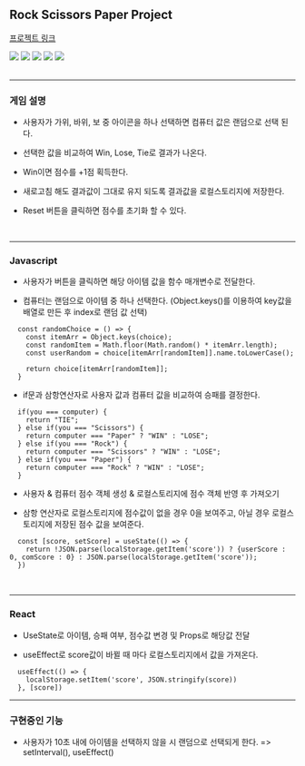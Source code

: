 Rock Scissors Paper Project
-
<a href='https://ingkein-project1.netlify.app/'>프로젝트 링크</a>

<div>
  <img src="https://img.shields.io/badge/HTML5-E34F26?style=Static&logo=HTML5&logoColor=white&logoWidth=10&logoheight=20">
  <img src="https://img.shields.io/badge/CSS3-1572B6?style=Static&logo=CSS3&logoColor=white">
  <img src="https://img.shields.io/badge/Bootstrap-563D7C?sstyle=Static&logo=Bootstrap&logoColor=8965bf">
  <img src="https://img.shields.io/badge/JavaScript-F7DF1E?style=Static&logo=JavaScript&logoColor=black">
  <img src="https://img.shields.io/badge/React-61DAFB?style=Static&logo=React&logoColor=3776AB">
</div>

<br>

---
<h3>게임 설명</h3>

- 사용자가 가위, 바위, 보 중 아이콘을 하나 선택하면 컴퓨터 값은 랜덤으로 선택 된다. 

- 선택한 값을 비교하여 Win, Lose, Tie로 결과가 나온다. 

- Win이면 점수를 +1점 획득한다. 

- 새로고침 해도 결과값이 그대로 유지 되도록 결과값을 로컬스토리지에 저장한다.

- Reset 버튼을 클릭하면 점수를 초기화 할 수 있다.

<br>

---

<h3>Javascript</h3>

- 사용자가 버튼을 클릭하면 해당 아이템 값을 함수 매개변수로 전달한다.

- 컴퓨터는 랜덤으로 아이템 중 하나 선택한다. (Object.keys()를 이용하여 key값을 배열로 만든 후 index로 랜덤 값 선택)

```
  const randomChoice = () => {
    const itemArr = Object.keys(choice);
    const randomItem = Math.floor(Math.random() * itemArr.length);
    const userRandom = choice[itemArr[randomItem]].name.toLowerCase();

    return choice[itemArr[randomItem]]; 
  }
```

- if문과 삼항연산자로 사용자 값과 컴퓨터 값을 비교하여 승패를 결정한다.

```
  if(you === computer) {
    return "TIE";
  } else if(you === "Scissors") {
    return computer === "Paper" ? "WIN" : "LOSE";
  } else if(you === "Rock") {
    return computer === "Scissors" ? "WIN" : "LOSE";
  } else if(you === "Paper") {
    return computer === "Rock" ? "WIN" : "LOSE";
  }
```

- 사용자 & 컴퓨터 점수 객체 생성 & 로컬스토리지에 점수 객체 반영 후 가져오기

- 삼항 연산자로 로컬스토리지에 점수값이 없을 경우 0을 보여주고, 아닐 경우 로컬스토리지에 저장된 점수 값을 보여준다.

```
  const [score, setScore] = useState(() => {
    return !JSON.parse(localStorage.getItem('score')) ? {userScore : 0, comScore : 0} : JSON.parse(localStorage.getItem('score'));
  })
```

<br>

---
<h3>React</h3>

- UseState로 아이템, 승패 여부, 점수값 변경 및 Props로 해당값 전달

- useEffect로 score값이 바뀔 때 마다 로컬스토리지에서 값을 가져온다.

```
  useEffect(() => {
    localStorage.setItem('score', JSON.stringify(score))
  }, [score])
```

---

<h3>구현중인 기능</h3>

- 사용자가 10초 내에 아이템을 선택하지 않을 시 랜덤으로 선택되게 한다. => setInterval(), useEffect()


